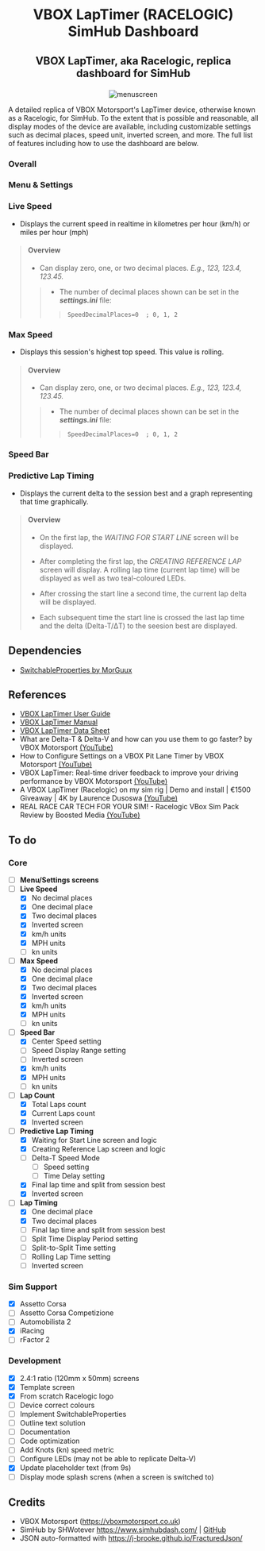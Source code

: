 # <p align="center">VBOX LapTimer (RACELOGIC) SimHub Dashboard</p>
## <p align="center">VBOX LapTimer, aka Racelogic, replica dashboard for SimHub</p>
<p align="center"><img src="https://github.com/meltyfruits/SimHub-VBOX-LapTimer/blob/main/VBOX%20LapTimer%20(Racelogic).djson.png?raw=true" alt="menuscreen"/></p>

A detailed replica of VBOX Motorsport's LapTimer device, otherwise known as a Racelogic, for SimHub. To the extent that is possible and reasonable, all display modes of the device are available, including customizable settings such as decimal places, speed unit, inverted screen, and more. The full list of features including how to use the dashboard are below.

### Overall 

### Menu & Settings

### Live Speed
+ Displays the current speed in realtime in kilometres per hour (km/h) or miles per hour (mph)
> #### Overview
>
> + Can display zero, one, or two decimal places. *E.g., 123, 123.4, 123.45.*
> > + The number of decimal places shown can be set in the ***settings.ini*** file:
> >
> > > `SpeedDecimalPlaces=0  ; 0, 1, 2`

### Max Speed
+ Displays this session's highest top speed. This value is rolling.
> #### Overview
>
> + Can display zero, one, or two decimal places. *E.g., 123, 123.4, 123.45.*
> > + The number of decimal places shown can be set in the ***settings.ini*** file:
> >
> > > `SpeedDecimalPlaces=0  ; 0, 1, 2`

### Speed Bar

### Predictive Lap Timing
+ Displays the current delta to the session best and a graph representing that time graphically.
> #### Overview
> 
> + On the first lap, the *WAITING FOR START LINE* screen will be displayed.
> 
> + After completing the first lap, the *CREATING REFERENCE LAP* screen will display. A rolling lap time (current lap time) will be displayed as well as two teal-coloured LEDs.
>
> + After crossing the start line a second time, the current lap delta will be displayed.
>
> + Each subsequent time the start line is crossed the last lap time and the delta (Delta-T/ΔT) to the seesion best are displayed. 

## Dependencies
- [SwitchableProperties by MorGuux](https://github.com/MorGuux/SwitchableProperties)

## References
- [VBOX LapTimer User Guide](https://en.racelogic.support/VBOX_Motorsport/Product_Info/Lap_Timing_and_Pit_Timing/VBOX_LapTimer/User_Guide_%E2%80%93_VBOX_LapTimer)
- [VBOX LapTimer Manual](http://www.racelogic.co.uk/_downloads/vbox/Manuals/Data_Loggers/RLVBLAP01-English.pdf)
- [VBOX LapTimer Data Sheet](https://www.vboxmotorsport.co.uk/downloads/datasheets/VBLAP01-v2_DATA.pdf)
- What are Delta-T & Delta-V and how can you use them to go faster? by VBOX Motorsport [(YouTube)](https://youtu.be/2__L7jgSxrM?si=AS7A6EfSwf3SzRJH)
- How to Configure Settings on a VBOX Pit Lane Timer by VBOX Motorsport [(YouTube)](https://youtu.be/z4Z_EmuvUpE?si=YZUQcie2WwvBUbRx)
- VBOX LapTimer: Real-time driver feedback to improve your driving performance by VBOX Motorsport [(YouTube)](https://youtu.be/QmiLKPPoL5w?si=UF4H4w5NgsmiAwFK)
- A VBOX LapTimer (Racelogic) on my sim rig | Demo and install | €1500 Giveaway | 4K by Laurence Dusoswa [(YouTube)](https://youtu.be/Wd3UMcYxYKM?si=IL_irQZFgNUqDuUu)
- REAL RACE CAR TECH FOR YOUR SIM! - Racelogic VBox Sim Pack Review by Boosted Media [(YouTube)](https://youtu.be/1gi8fLCZEsE?si=Ua8_JmaIl8o7QGbv)

## To do
### Core
* [ ] **Menu/Settings screens**
* [ ] **Live Speed**
  * [x] No decimal places
  * [x] One decimal place
  * [x] Two decimal places
  * [x] Inverted screen
  * [x] km/h units
  * [x] MPH units
  * [ ] kn units
* [ ] **Max Speed**
  * [x] No decimal places
  * [x] One decimal place
  * [x] Two decimal places
  * [x] Inverted screen
  * [x] km/h units
  * [x] MPH units
  * [ ] kn units
* [ ] **Speed Bar**
  * [x] Center Speed setting
  * [ ] Speed Display Range setting
  * [ ] Inverted screen
  * [x] km/h units
  * [x] MPH units
  * [ ] kn units
* [ ] **Lap Count**
  * [x] Total Laps count
  * [x] Current Laps count
  * [x] Inverted screen
* [ ] **Predictive Lap Timing**
  * [x] Waiting for Start Line screen and logic
  * [x] Creating Reference Lap screen and logic
  * [ ] Delta-T Speed Mode
    * [ ] Speed setting
    * [ ] Time Delay setting
  * [x] Final lap time and split from session best
  * [x] Inverted screen
* [ ] **Lap Timing**
  * [x] One decimal place
  * [x] Two decimal places
  * [ ] Final lap time and split from session best
  * [ ] Split Time Display Period setting
  * [ ] Split-to-Split Time setting
  * [ ] Rolling Lap Time setting
  * [ ] Inverted screen

### Sim Support
* [x] Assetto Corsa
* [ ] Assetto Corsa Competizione
* [ ] Automobilista 2
* [x] iRacing
* [ ] rFactor 2
      
### Development
* [x] 2.4:1 ratio (120mm x 50mm) screens
* [x] Template screen
* [x] From scratch Racelogic logo
* [ ] Device correct colours
* [ ] Implement SwitchableProperties
* [ ] Outline text solution
* [ ] Documentation
* [ ] Code optimization
* [ ] Add Knots (kn) speed metric
* [ ] Configure LEDs (may not be able to replicate Delta-V)
* [x] Update placeholder text (from 9s)
* [ ] Display mode splash screns (when a screen is switched to)

## Credits
- VBOX Motorsport (<https://vboxmotorsport.co.uk>)
- SimHub by SHWotever <https://www.simhubdash.com/> | [GitHub](https://github.com/SHWotever/SimHub)
- JSON auto-formatted with <https://j-brooke.github.io/FracturedJson/>
